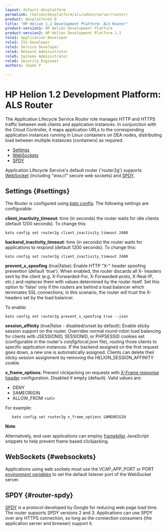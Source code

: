 ```yaml
---
layout: default-devplatform
permalink: /helion/devplatform/als/admin/server/router/
product: devplatform2.0
title: "HP Helion 1.2 Development Platform: ALS Router"
product-version1: HP Helion Development Platform
product-version2: HP Helion Development Platform 1.1
role1: Application Developer
role2: ISV Developer 
role3: Service Developer
role4: Network Administrator
role5: Systems Administrator 
role6: Security Engineer
authors: Jayme P

---
```

<!--UNDER REVISION-->

# HP Helion 1.2 Development Platform: ALS Router[](#index-1 "Permalink to this headline")

The Application Lifecycle Service Router role manages HTTP and HTTPS traffic between web clients and application instances. In conjunction with the Cloud
Controller, it maps application URLs to the corresponding application
instances running in Linux containers on DEA nodes, distributing load
between multiple instances (containers) as required.

- [Settings](#settings)
- [WebSockets](#websockets)
- [SPDY](#router-spdy)

Application Lifecycle Service's default router ('router2g') supports
[WebSocket](http://www.websocket.org/aboutwebsocket) (including
"wss://" secure web sockets) and [SPDY](http://www.chromium.org/spdy).

## Settings {#settings}
The Router is configured using [*kato config*](/helion/devplatform/als/admin/reference/kato-ref/#kato-command-ref-config). The following settings are configurable:

**client\_inactivity\_timeout**: time (in seconds) the router waits
for idle clients (default 1200 seconds). To change this:

    kato config set router2g client_inactivity_timeout 2400

**backend\_inactivity\_timeout**: time (in seconds) the router waits
for applications to respond (default 1200 seconds). To change this:

    kato config set router2g client_inactivity_timeout 2400

**prevent\_x\_spoofing** (true|false): Enable HTTP "X-" header
spoofing prevention (default 'true'). When enabled, the router
discards all X- headers sent by the client (e.g. X-Forwarded-For,
X-Forwarded-proto, X-Real-IP, etc.) and replaces them with values
determined by the router itself. Set this option to 'false' only if the routers are behind a load balancer which terminates SSL connections; in this scenario, the router will trust the X-headers set by the load balancer. 

To enable:

    kato config set router2g prevent_x_spoofing true --json

**session\_affinity** (true|false - disabled/unset by default):
Enable sticky session support on the router. Overrides normal
round-robin load balancing for clients with JSESSIONID, SESSIONID,
or PHPSESSID cookies set (configurable in the router's
*config/local.json* file), routing those clients to specific
application instances. If the backend assigned on the first request
goes down, a new one is automatically assigned. Clients can delete
their sticky session assignment by removing the
HELION\_SESSION\_AFFINITY cookie.

**x\_frame\_options**: Prevent clickjacking on requests with
[X-Frame response
header](https://developer.mozilla.org/en-US/docs/HTTP/X-Frame-Options)
configuration. Disabled if empty (default). Valid values are:

-   DENY
-   SAMEORIGIN
-   ALLOW\_FROM \<uri\>

For example:

       kato config set router2g x_frame_options SAMEORIGIN

**Note**

Alternatively, end user applications can employ
[framekiller](http://en.wikipedia.org/wiki/Framekiller) JavaScript
snippets to help prevent frame based clickjacking.

## WebSockets {#websockets}

Applications using web sockets must use the VCAP\_APP\_PORT or PORT
[*environment variables*](/helion/devplatform/als/user/reference/environment/#environment-variables)
to set the default listener port of the WebSocket server.

## SPDY {#router-spdy}

[SPDY](http://dev.chromium.org/spdy/) is a protocol developed by Google
for reducing web page load time. The router supports SPDY versions 2 and
3. Applications can use SPDY over any HTTPS connection, so long as the
connection consumers (the application server and browser) support it.
